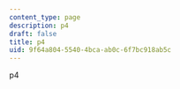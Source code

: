 ```yaml
---
content_type: page
description: p4
draft: false
title: p4
uid: 9f64a804-5540-4bca-ab0c-6f7bc918ab5c
---
```

p4